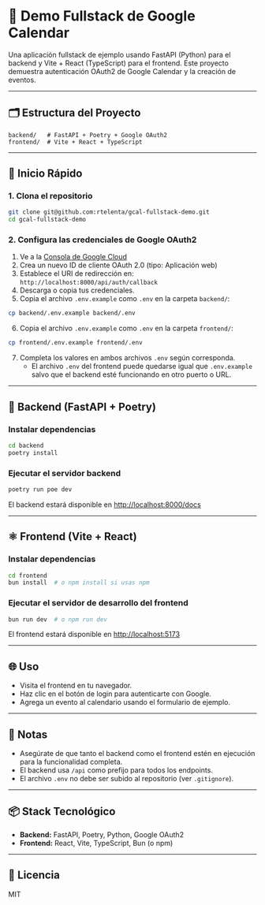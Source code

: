 # 📅 Demo Fullstack de Google Calendar

Una aplicación fullstack de ejemplo usando FastAPI (Python) para el backend y Vite + React (TypeScript) para el frontend. Este proyecto demuestra autenticación OAuth2 de Google Calendar y la creación de eventos.

---

## 🗂️ Estructura del Proyecto

```
backend/   # FastAPI + Poetry + Google OAuth2
frontend/  # Vite + React + TypeScript
```

---

## 🚀 Inicio Rápido

### 1. Clona el repositorio

```bash
git clone git@github.com:rtelenta/gcal-fullstack-demo.git
cd gcal-fullstack-demo
```

### 2. Configura las credenciales de Google OAuth2

1. Ve a la [Consola de Google Cloud](https://console.cloud.google.com/apis/credentials)
2. Crea un nuevo ID de cliente OAuth 2.0 (tipo: Aplicación web)
3. Establece el URI de redirección en: `http://localhost:8000/api/auth/callback`
4. Descarga o copia tus credenciales.
5. Copia el archivo `.env.example` como `.env` en la carpeta `backend/`:

```bash
cp backend/.env.example backend/.env
```

6. Copia el archivo `.env.example` como `.env` en la carpeta `frontend/`:

```bash
cp frontend/.env.example frontend/.env
```

7. Completa los valores en ambos archivos `.env` según corresponda.
   - El archivo `.env` del frontend puede quedarse igual que `.env.example` salvo que el backend esté funcionando en otro puerto o URL.

---

## 🐍 Backend (FastAPI + Poetry)

### Instalar dependencias

```bash
cd backend
poetry install
```

### Ejecutar el servidor backend

```bash
poetry run poe dev
```

El backend estará disponible en [http://localhost:8000/docs](http://localhost:8000/docs)

---

## ⚛️ Frontend (Vite + React)

### Instalar dependencias

```bash
cd frontend
bun install  # o npm install si usas npm
```

### Ejecutar el servidor de desarrollo del frontend

```bash
bun run dev  # o npm run dev
```

El frontend estará disponible en [http://localhost:5173](http://localhost:5173)

---

## 🌐 Uso

- Visita el frontend en tu navegador.
- Haz clic en el botón de login para autenticarte con Google.
- Agrega un evento al calendario usando el formulario de ejemplo.

---

## 📝 Notas

- Asegúrate de que tanto el backend como el frontend estén en ejecución para la funcionalidad completa.
- El backend usa `/api` como prefijo para todos los endpoints.
- El archivo `.env` no debe ser subido al repositorio (ver `.gitignore`).

---

## 📦 Stack Tecnológico

- **Backend:** FastAPI, Poetry, Python, Google OAuth2
- **Frontend:** React, Vite, TypeScript, Bun (o npm)

---

## 📄 Licencia

MIT
